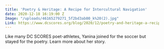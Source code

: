 ```yaml
---
title: 'Poetry & Heritage: A Recipe for Intercultural Navigation'
date: 2020-12-18 16:19:00 Z
Image: "/uploads/46165279271_5f2bd3ab00_k%20(2).jpg"
Link: https://www.dcscores.org/blog/2020/12/poetry-and-heritage-a-recipe-for-intercultural-navigation
---
```


Like many DC SCORES poet-athletes, Yanina joined for the soccer but stayed for the poetry. Learn more about her story.